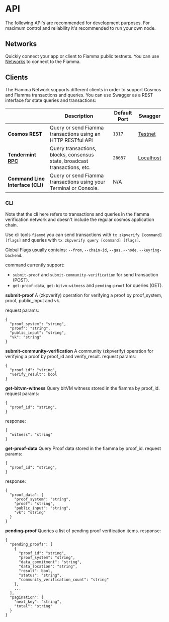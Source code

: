 # API

The following API's are recommended for development purposes. For maximum control and reliability it's recommended to run your own node.

## Networks

Quickly connect your app or client to Fiamma public testnets. You can use [Networks](https://testnet-api.fiammachain.io/) to connect to the Fiamma.

## Clients

The Fiamma Network supports different clients in order to support Cosmos and Fiamma transactions and queries. You can use Swagger as a REST interface for state queries and transactions:

|                                                                                  | Description                                                                          | Default Port | Swagger                                                             |
| -------------------------------------------------------------------------------- | ------------------------------------------------------------------------------------ | ------------ | ------------------------------------------------------------------- |
| **Cosmos REST** | Query or send Fiamma transactions using an HTTP RESTful API                           | `1317`       | [Testnet](https://testnet-api.fiammachain.io/) |                                                                    |
| **Tendermint [RPC](#tendermint-rpc)**                                            | Query transactions, blocks, consensus state, broadcast transactions, etc.            | `26657`      | [Localhost](http://127.0.0.1:26657)                 |                                                                    |
| **Command Line Interface (CLI)**                     | Query or send Fiamma transactions using your Terminal or Console.                     | N/A          |                                                                     |

### CLI
Note that the cli here refers to transactions and queries in the fiamma verification network and doesn't include the regular cosmos application chain.

Use cli tools `fiammd` you can send transactions with `tx zkpverify [command] [flags]` and queries with `tx zkpverify query [command] [flags]`. 

Global Flags usually contains: `--from`, `--chain-id`, `--gas`, `--node`, `--keyring-backend`.

command currently support: 
- `submit-proof` and `submit-community-verification` for send transaction (POST). 
- `get-proof-data`, `get-bitvm-witness` and `pending-proof` for queries (GET).

**submit-proof**
A (zkpverify) operation for verifying a proof by proof_system, proof, public_input and vk.

request params:
```
{
  "proof_system": "string",
  "proof": "string",
  "public_input": "string",
  "vk": "string"
}
```
**submit-community-verification**
A community (zkpverify) operation for verifying a proof by proof_id and verify_result.
request params:
```
{
  "proof_id": "string",
  "verify_result": bool
}
```
**get-bitvm-witness**
Query bitVM witness stored in the fiamma by proof_id.
request params:
```
{
  "proof_id": "string",
}
```
response:
```
{
  "witness": "string"
}
```
**get-proof-data**
Query Proof data stored in the fiamma by proof_id.
request params:
```
{
  "proof_id": "string",
}
```

response:
```
{
  "proof_data": {
    "proof_system": "string",
    "proof": "string",
    "public_input": "string",
    "vk": "string"
  }
}
```
**pending-proof**
Queries a list of pending proof verification items.
response:
```
{
  "pending_proofs": [
    {
      "proof_id": "string",
      "proof_system": "string",
      "data_commitment": "string",
      "data_location": "string",
      "result": bool,
      "status": "string",
      "community_verification_count": "string"
    },
    ...
  ],
  "pagination": {
    "next_key": "string",
    "total": "string"
  }
}
```